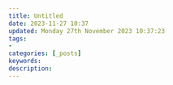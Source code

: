 ```yaml
---
title: Untitled
date: 2023-11-27 10:37
updated: Monday 27th November 2023 10:37:23
tags: 
- 
categories: [_posts]
keywords:
description: 
---
```

